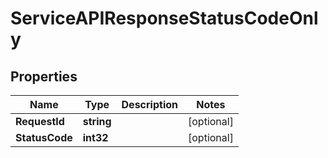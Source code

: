

# ServiceAPIResponseStatusCodeOnly


## Properties

| Name | Type | Description | Notes |
|------------ | ------------- | ------------- | -------------|
|**RequestId** | **string** |  |  [optional] |
|**StatusCode** | **int32** |  |  [optional] |



